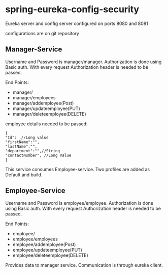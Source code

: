 # spring-eureka-config-security

Eureka server and config server configured on ports 8080 and 8081

configurations are on git repository

## Manager-Service 

Username and Password is manager/manager. Authorization is done using Basic auth. With every request Authorization header is needed to be passed. 

End Points: 
  - manager/
  - manager/employees
  - manager/addemployee(Post)
  - manager/updateemployee(PUT)
  - manager/deleteemployee(DELETE)
  
  employee details needed to be passed:
  
    {
    "Id": ,//Long value
    "firstName":"",
    "lastName":"",
    "department":"",//String
    "contactNumber", //Long Value
    }
    
This service consumes Employee-service. 
Two profiles are added as Default and build.


## Employee-Service
Username and Password is employee/employee. Authorization is done using Basic auth. With every request Authorization header is needed to be passed. 

End Points: 
  - employee/
  - employee/employees
  - employee/addemployee(Post)
  - employee/updateemployee(PUT)
  - employee/deleteemployee(DELETE)
  
Provides data to manager service. Communication is through eureka client.



